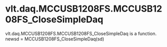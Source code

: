 # vlt.daq.MCCUSB1208FS.MCCUSB1208FS_CloseSimpleDaq

vlt.daq.MCCUSB1208FS.MCCUSB1208FS_CloseSimpleDaq is a function.
    newsd = MCCUSB1208FS_CloseSimpleDaq(sd)
